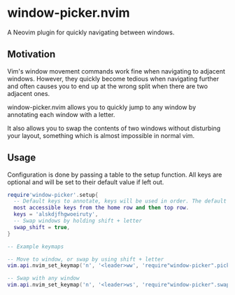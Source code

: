 # window-picker.nvim

A Neovim plugin for quickly navigating between windows.

## Motivation

Vim's window movement commands work fine when navigating to adjacent windows.
However, they quickly become tedious when navigating further and often causes
you to end up at the wrong split when there are two adjacent ones.

window-picker.nvim allows you to quickly jump to any window by annotating each
window with a letter.

It also allows you to swap the contents of two windows without disturbing your
layout, something which is almost impossible in normal vim.

## Usage

Configuration is done by passing a table to the setup function. All keys are
optional and will be set to their default value if left out.
```lua
require'window-picker'.setup{
  -- Default keys to annotate, keys will be used in order. The default uses the
  most accessible keys from the home row and then top row.
  keys = 'alskdjfhgwoeiruty',
  -- Swap windows by holding shift + letter
  swap_shift = true,
}

-- Example keymaps

-- Move to window, or swap by using shift + letter
vim.api.nvim_set_keymap('n', '<leader>ww', 'require"window-picker".pick()')

-- Swap with any window
vim.api.nvim_set_keymap('n', '<leader>ws', 'require"window-picker".swap()')
```


